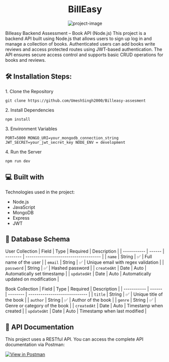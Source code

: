<h1 align="center" id="title">BillEasy</h1>

<p align="center"><img src="https://socialify.git.ci/UmeshSingh2000/Billeasy-assesment/image?language=1&amp;name=1&amp;owner=1&amp;stargazers=1&amp;theme=Dark" alt="project-image"></p>

<p id="description">Billeasy Backend Assessment – Book API (Node.js) This project is a backend API built using Node.js that allows users to sign up log in and manage a collection of books. Authenticated users can add books write reviews and access protected routes using JWT-based authentication. The API ensures secure access control and supports basic CRUD operations for books and reviews.</p>

<h2>🛠️ Installation Steps:</h2>

<p>1. Clone the Repository</p>

```
git clone https://github.com/UmeshSingh2000/Billeasy-assesment
```

<p>2. Install Dependencies</p>

```
npm install
```

<p>3. Environment Variables</p>

```
PORT=5000 MONGO_URI=your_mongodb_connection_string JWT_SECRET=your_jwt_secret_key NODE_ENV = development
```

<p>4. Run the Server</p>

```
npm run dev
```

  
  
<h2>💻 Built with</h2>

Technologies used in the project:

*   Node.js
*   JavaScript
*   MongoDB
*   Express
*   JWT

## 📘 Database Schema
User Collection
| Field       | Type   | Required | Description                           |
| ----------- | ------ | -------- | ------------------------------------- |
| `name`      | String | ✅        | Full name of the user                |
| `email`     | String | ✅        | Unique email with regex validation   |
| `password`  | String | ✅        | Hashed password                      |
| `createdAt` | Date   | Auto     | Automatically set timestamp           |
| `updatedAt` | Date   | Auto     | Automatically updated on modification |


Book Collection
| Field       | Type   | Required | Description                   |
| ----------- | ------ | -------- | ----------------------------- |
| `title`     | String | ✅        | Unique title of the book      |
| `author`    | String | ✅        | Author of the book            |
| `genre`     | String | ✅        | Genre or category of the book |
| `createdAt` | Date   | Auto     | Timestamp when created        |
| `updatedAt` | Date   | Auto     | Timestamp when last modified  |



## 📘 API Documentation

This project uses a RESTful API. You can access the complete API documentation via Postman:

[![View in Postman](https://img.shields.io/badge/Postman-View%20Docs-orange?logo=postman)](https://documenter.getpostman.com/view/36796105/2sB2qah1fC)

